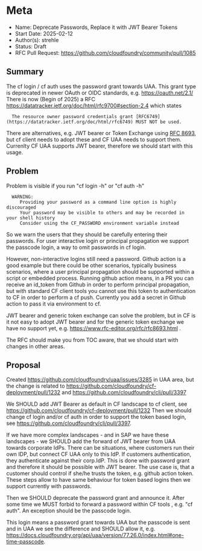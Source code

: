 # Meta
[meta]: #meta
- Name: Deprecate Passwords, Replace it with JWT Bearer Tokens
- Start Date: 2025-02-12
- Author(s): strehle
- Status: Draft 
- RFC Pull Request: https://github.com/cloudfoundry/community/pull/1085


## Summary

The cf login / cf auth uses the password grant towards UAA. This grant type is deprecated in newer OAuth or OIDC standards, e.g. https://oauth.net/2.1/
There is now (Begin of 2025) a RFC https://datatracker.ietf.org/doc/html/rfc9700#section-2.4 which states


      The resource owner password credentials grant [RFC6749](https://datatracker.ietf.org/doc/html/rfc6749) MUST NOT be used.


There are alternatives, e.g. JWT bearer or Token Exchange using [RFC 8693](https://www.rfc-editor.org/rfc/rfc8693.html), but cf client needs to adopt these and CF UAA needs to support them.
Currenlty CF UAA supports JWT bearer, therefore we should start with this usage.

## Problem

Problem is visible if you run "cf login -h" or "cf auth -h"

      WARNING:
         Providing your password as a command line option is highly discouraged
         Your password may be visible to others and may be recorded in your shell history
         Consider using the CF_PASSWORD environment variable instead

So we warn the users that they should be carefully entering their passwords.
For user interactive login or principal propagation we support the passcode login, a way to omit passwords in cf login. 

However, non-interactive logins still need a password. Github action is a good example but there could be other scenarios, typically business scenarios, where a user principal propagation should be supported within a script or embedded process. 
Running github action means, in a PR you can receive an id_token from Github in order to perform principal propagation, but with standard CF client tools you cannot use this token to authentication to CF in order to perform a cf push.
Currently you add a secret in Github action to pass it via environment to cf.

JWT bearer and generic token exchange can solve the problem, but in CF is it not easy to adopt JWT bearer and for the generic token exchange we have no support yet, e.g. https://www.rfc-editor.org/rfc/rfc8693.html .

The RFC should make you from TOC aware, that we should start with changes in other areas. 

## Proposal

Created https://github.com/cloudfoundry/uaa/issues/3285 in UAA area, but the change is related to 
https://github.com/cloudfoundry/cf-deployment/pull/1232
and 
https://github.com/cloudfoundry/cli/pull/3397

We SHOULD add JWT Bearer as default in CF landscape to cf client, see https://github.com/cloudfoundry/cf-deployment/pull/1232
Then we should change cf login and/or cf auth in order to support the token based login, see https://github.com/cloudfoundry/cli/pull/3397.

If we have more complex landscapes - and in SAP we have these landscapes - we SHOULD add the forward of JWT bearer from UAA towards corporate IdPs. 
There can be situations, where customers run their own IDP, but connect CF UAA only to this IdP. If customers authentication, they authenticate against their corp.IdP. 
This is done with password grant and therefore it should be possible with JWT bearer. The use case is, that a customer should control if she/he trusts the token, e.g. github action token.
These steps allow to have same behaviour for token based logins then we support currently with passwords.

Then we SHOULD deprecate the password grant and announce it. After some time we MUST forbid to forward a password within CF tools , e.g. "cf auth". An exception should be the passcode login. 

This login means a password grant towards UAA but the passcode is sent and in UAA we see the difference and SHOULD allow it, e.g. https://docs.cloudfoundry.org/api/uaa/version/77.26.0/index.html#one-time-passcode.


